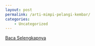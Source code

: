 ```yaml
---
layout: post
permalink: /arti-mimpi-pelangi-kembar/
categories:
    - Uncategorized
---
```


[Baca Selengkapnya](/05)